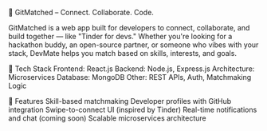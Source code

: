 🔗 GitMatched – Connect. Collaborate. Code.

GitMatched is a web app built for developers to connect, collaborate, and build together — like "Tinder for devs." Whether you're looking for a hackathon buddy, an open-source partner, or someone who vibes with your stack, DevMate helps you match based on skills, interests, and goals.

🚀 Tech Stack
Frontend: React.js
Backend: Node.js, Express.js
Architecture: Microservices
Database: MongoDB 
Other: REST APIs, Auth, Matchmaking Logic

🧠 Features
Skill-based matchmaking
Developer profiles with GitHub integration
Swipe-to-connect UI (inspired by Tinder)
Real-time notifications and chat (coming soon)
Scalable microservices architecture
